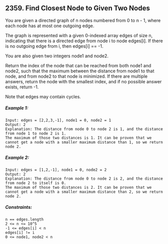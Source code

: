 ﻿## 2359. Find Closest Node to Given Two Nodes

You are given a directed graph of n nodes numbered from 0 to n - 1, where each node has at most one outgoing edge.

The graph is represented with a given 0-indexed array edges of size n, indicating that there is a directed edge from node i to node edges[i]. If there is no outgoing edge from i, then edges[i] == -1.

You are also given two integers node1 and node2.

Return the index of the node that can be reached from both node1 and node2, such that the maximum between the distance from node1 to that node, and from node2 to that node is minimized. If there are multiple answers, return the node with the smallest index, and if no possible answer exists, return -1.

Note that edges may contain cycles.

##### Example 1:

    Input: edges = [2,2,3,-1], node1 = 0, node2 = 1
    Output: 2
    Explanation: The distance from node 0 to node 2 is 1, and the distance from node 1 to node 2 is 1.
    The maximum of those two distances is 1. It can be proven that we cannot get a node with a smaller maximum distance than 1, so we return node 2.

##### Example 2:
    
    Input: edges = [1,2,-1], node1 = 0, node2 = 2
    Output: 2
    Explanation: The distance from node 0 to node 2 is 2, and the distance from node 2 to itself is 0.
    The maximum of those two distances is 2. It can be proven that we cannot get a node with a smaller maximum distance than 2, so we return node 2.

##### Constraints:

    n == edges.length
    2 <= n <= 10^5
    -1 <= edges[i] < n
    edges[i] != i
    0 <= node1, node2 < n